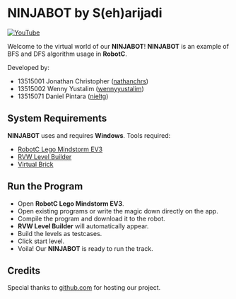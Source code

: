 # NINJABOT by S(eh)arijadi

[![YouTube](https://media.giphy.com/media/bEUCxSg90GBUyvoZZ6/giphy.gif)](https://www.youtube.com/watch?v=nBVh1xvl8Nw)

Welcome to the virtual world of our **NINJABOT**! **NINJABOT** is an example of BFS and DFS algorithm usage in **RobotC**.

Developed by:
- 13515001 Jonathan Christopher ([nathanchrs](https://github.com/nathanchrs))
- 13515002 Wenny Yustalim ([wennyyustalim](https://github.com/wennyyustalim))
- 13515071 Daniel Pintara ([nieltg](https://github.com/nieltg))

## System Requirements

**NINJABOT** uses and requires **Windows**. Tools required:
- [RobotC Lego Mindstorm EV3](http://robotc.net/download/lego/)
- [RVW Level Builder](http://robotvirtualworlds.com/levelbuilder)
- [Virtual Brick](http://robotvirtualworlds.com/virtualbrick)

## Run the Program

- Open **RobotC Lego Mindstorm EV3**.
- Open existing programs or write the magic down directly on the app.
- Compile the program and download it to the robot.
- **RVW Level Builder** will automatically appear.
- Build the levels as testcases.
- Click start level.
- Voila! Our **NINJABOT** is ready to run the track.

## Credits

Special thanks to [github.com](https://github.com) for hosting our project.

